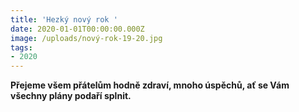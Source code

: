 ```yaml
---
title: 'Hezký nový rok '
date: 2020-01-01T00:00:00.000Z
image: /uploads/nový-rok-19-20.jpg
tags:
- 2020
---
```

**Přejeme všem přátelům hodně zdraví, mnoho úspěchů, ať se Vám všechny plány podaří splnit.**
